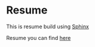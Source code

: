 # Resume

This is resume build using [Sphinx](http://www.sphinx-doc.org/en/master/)

Resume you can find [here](https://gogen120.github.io/Resume/)